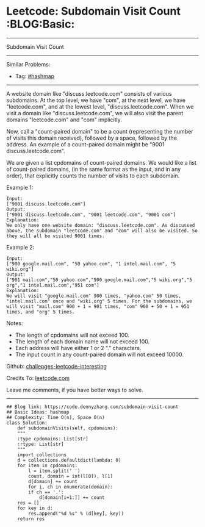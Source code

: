 
# Leetcode: Subdomain Visit Count     :BLOG:Basic:

---

Subdomain Visit Count  

---

Similar Problems:  

-   Tag: [#hashmap](https://code.dennyzhang.com/tag/hashmap)

---

A website domain like "discuss.leetcode.com" consists of various subdomains. At the top level, we have "com", at the next level, we have "leetcode.com", and at the lowest level, "discuss.leetcode.com". When we visit a domain like "discuss.leetcode.com", we will also visit the parent domains "leetcode.com" and "com" implicitly.  

Now, call a "count-paired domain" to be a count (representing the number of visits this domain received), followed by a space, followed by the address. An example of a count-paired domain might be "9001 discuss.leetcode.com".  

We are given a list cpdomains of count-paired domains. We would like a list of count-paired domains, (in the same format as the input, and in any order), that explicitly counts the number of visits to each subdomain.  

Example 1:  

    Input: 
    ["9001 discuss.leetcode.com"]
    Output: 
    ["9001 discuss.leetcode.com", "9001 leetcode.com", "9001 com"]
    Explanation: 
    We only have one website domain: "discuss.leetcode.com". As discussed above, the subdomain "leetcode.com" and "com" will also be visited. So they will all be visited 9001 times.

Example 2:  

    Input: 
    ["900 google.mail.com", "50 yahoo.com", "1 intel.mail.com", "5 wiki.org"]
    Output: 
    ["901 mail.com","50 yahoo.com","900 google.mail.com","5 wiki.org","5 org","1 intel.mail.com","951 com"]
    Explanation: 
    We will visit "google.mail.com" 900 times, "yahoo.com" 50 times, "intel.mail.com" once and "wiki.org" 5 times. For the subdomains, we will visit "mail.com" 900 + 1 = 901 times, "com" 900 + 50 + 1 = 951 times, and "org" 5 times.

Notes:  

-   The length of cpdomains will not exceed 100.
-   The length of each domain name will not exceed 100.
-   Each address will have either 1 or 2 "." characters.
-   The input count in any count-paired domain will not exceed 10000.

Github: [challenges-leetcode-interesting](https://github.com/DennyZhang/challenges-leetcode-interesting/tree/master/problems/subdomain-visit-count)  

Credits To: [leetcode.com](https://leetcode.com/problems/subdomain-visit-count/description/)  

Leave me comments, if you have better ways to solve.  

---

    ## Blog link: https://code.dennyzhang.com/subdomain-visit-count
    ## Basic Ideas: hashmap
    ## Complexity: Time O(n), Space O(n)
    class Solution:
        def subdomainVisits(self, cpdomains):
    	"""
    	:type cpdomains: List[str]
    	:rtype: List[str]
    	"""
    	import collections
    	d = collections.defaultdict(lambda: 0)
    	for item in cpdomains:
    	    l = item.split(' ')
    	    count, domain = int(l[0]), l[1]
    	    d[domain] += count
    	    for i, ch in enumerate(domain):
    		if ch == '.':
    		    d[domain[i+1:]] += count
    	res = []
    	for key in d:
    	    res.append("%d %s" % (d[key], key))
    	return res

